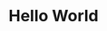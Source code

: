 
 
<style>
 h1 {
  dislay: none;
 }
 #catphotoapp {
  display: unset;
  text-decoration: none;
 }
 
span::after {
  content: "Hello World";
}
@keyframes myspan {
  0% {content: "Hello World";}
  3% {content: "Hello Worl";}
  6% {content: "Hello Wor";}
  9% {content: "Hello Wo";}
  12% {content: "Hello W";}
  15% {content: "Hello ";}
  18% {content: "Hello";}
  21% {content: "Hell";}
  24% {content: "Hel";}
  27% {content: "He";}
  30% {content: "H";}
  33% {content: "";}
  36% {content: "C";}
  39% {content: "Ca";}
  42% {content: "Cat";}
  45% {content: "CatP";}
  48% {content: "CatPh";}
  51% {content: "CatPho";}
  54% {content: "CatPhot";}
  57% {content: "CatPhoto";}
  60% {content: "CatPhotoA";}
  63% {content: "CatPhotoAp";}
  66% {content: "CatPhotoApp";}
  69% {content: "CatPhotoApp";}
}

span::after {
  animation-name: myspan;
  animation-duration: 15s;
animation-iteration-count: infinite;
}
</style>

<h1 id="catphotoapp"><span></span><h1>
